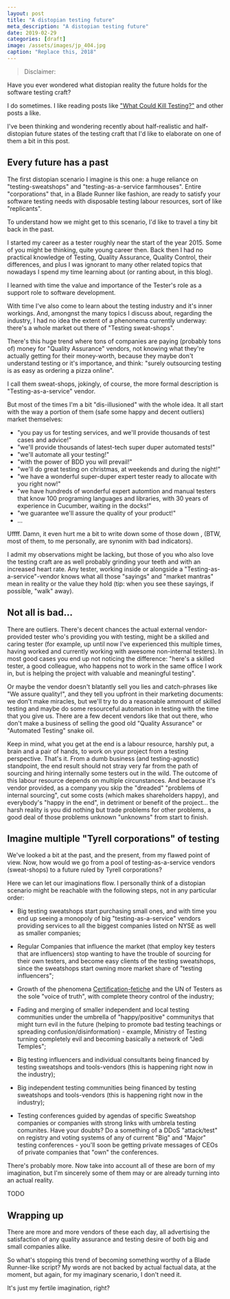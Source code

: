 ```yaml
---
layout: post
title: "A distopian testing future"
meta_description: "A distopian testing future"
date: 2019-02-29
categories: [draft]
image: /assets/images/jp_404.jpg
caption: "Replace this, 2018"
---
```


> Disclaimer:

Have you ever wondered what distopian reality the future holds for the software testing craft?

I do sometimes. I like reading posts like ["What Could Kill Testing?"](http://www.satisfice.com/blog/archives/5290) and other posts a like.

I've been thinking and wondering recently about half-realistic and half-distopian future states of the testing craft that I'd like to elaborate on one of them a bit in this post.

## Every future has a past

The first distopian scenario I imagine is this one: a huge reliance on "testing-sweatshops" and "testing-as-a-service farmhouses". Entire "corporations" that, in a Blade Runner like fashion, are ready to satisfy your software testing needs with disposable testing labour resources, sort of like "replicants".

To understand how we might get to this scenario, I'd like to travel a tiny bit back in the past.

I started my career as a tester roughly near the start of the year 2015. Some of you might be thinking, quite young career then. Back then I had no practical knowledge of Testing, Quality Assurance, Quality Control, their differences, and plus I was ignorant to many other related topics that nowadays I spend my time learning about (or ranting about, in this blog).

I learned with time the value and importance of the Tester's role as a support role to software development.

With time I've also come to learn about the testing industry and it's inner workings. And, amongnst the many topics I discuss about, regarding the industry, I had no idea the extent of a phenonema currently underway: there's a whole market out there of "Testing sweat-shops".

There's this huge trend where tons of companies are paying (probably tons of) money for "Quality Assurance" vendors, not knowing what they're actually getting for their money-worth, because they maybe don't understand testing or it's importance, and think: "surely outsourcing testing is as easy as ordering a pizza online".

I call them sweat-shops, jokingly, of course, the more formal description is "Testing-as-a-service" vendor.

But most of the times I'm a bit "dis-illusioned" with the whole idea. It all start with the way a portion of them (safe some happy and decent outliers) market themselves:
- "you pay us for testing services, and we'll provide thousands of test cases and advice!"
- "we'll provide thousands of latest-tech super duper automated tests!"
- "we'll automate all your testing!"
- "with the power of BDD you will prevail!"
- "we'll do great testing on christmas, at weekends and during the night!"
- "we have a wonderful super-duper expert tester ready to allocate with you right now!"
- "we have hundreds of wonderful expert automtion and manual testers that know 100 programing languages and libraries, with 30 years of experience in Cucumber, waiting in the docks!"
- "we guarantee we'll assure the quality of your product!"
- ...

Uffff. Damn, it even hurt me a bit to write down some of those down , (BTW, most of them, to me personally, are synonim with bad indicators).

I admit my observations might be lacking, but those of you who also love the testing craft are as well probably grinding your teeth and with an increased heart rate. Any tester, working inside or alongside a "Testing-as-a-service"-vendor knows what all those "sayings" and "market mantras" mean in reality or the value they hold (tip: when you see these sayings, if possible, "walk" away).

## Not all is bad...

There are outliers. There's decent chances the actual external vendor-provided tester who's providing you with testing, might be a skilled and caring tester (for example, up until now I've experienced this multiple times, having worked and currently working with awesome non-internal testers). In most good cases you end up not noticing the difference: "here's a skilled tester, a good colleague, who happens not to work in the same office I work in, but is helping the project with valuable and meaningful testing".

Or maybe the vendor doesn't blatantly sell you lies and catch-phrases like "We assure quality!", and they tell you upfront in their marketing documents: we don't make miracles, but we'll try to do a reasonable ammount of skilled testing and maybe do some resourceful automation in testing with the time that you give us. There are a few decent vendors like that out there, who don't make a business of selling the good old "Quality Assurance" or "Automated Testing" snake oil.

Keep in mind, what you get at the end is a labour resource, harshly put, a brain and a pair of hands, to work on your project from a testing perspective. That's it. From a dumb business (and testing-agnostic) standpoint, the end result should not stray very far from the path of sourcing and hiring internally some testers out in the wild. The outcome of this labour resource depends on multiple circunstances. And because it's vendor provided, as a company you skip the "dreaded" "problems of internal sourcing", cut some costs (which makes shareholders happy), and everybody's "happy in the end", in detriment or benefit of the project... the harsh reality is you did nothing but trade problems for other problems, a good deal of those problems unknown "unknowns" from start to finish.


## Imagine multiple "Tyrell corporations" of testing

We've looked a bit at the past, and the present, from my flawed point of view. Now, how would we go from a pool of testing-as-a-service vendors (sweat-shops) to a future ruled by Tyrell corporations?

Here we can let our imaginations flow. I personally think of a distopian scenario might be reachable with the following steps, not in any particular order:

- Big testing sweatshops start purchasing small ones, and with time you end up seeing a monopoly of big "testing-as-a-service" vendors providing services to all the biggest companies listed on NYSE as well as smaller companies;

- Regular Companies that influence the market (that employ key testers that are influencers) stop wanting to have the trouble of sourcing for their own testers, and become easy clients of the testing sweatshops, since the sweatshops start owning more market share of "testing influencers";

- Growth of the phenomena [Certification-fetiche](TODO) and the UN of Testers as the sole "voice of truth", with complete theory control of the industry;

- Fading and merging of smaller independent and local testing communities under the umbrella of "happy/positive" communitys that might turn evil in the future (helping to promote bad testing teachings or spreading confusion/disinformation) - example, Ministry of Testing turning completely evil and becoming basically a network of "Jedi Temples";

- Big testing influencers and individual consultants being financed by testing sweatshops and tools-vendors (this is happening right now in the industry);

- Big independent testing communities being financed by testing sweatshops and tools-vendors (this is happening right now in the industry);

- Testing conferences guided by agendas of specific Sweatshop companies or companies with strong links with umbrela testing comunites. Have your doubts? Do a something of a DDoS "attack/test" on registry and voting systems of any of current "Big" and "Major" testing conferences - you'll soon be getting private messages of CEOs of private companies that "own" the conferences.


There's probably more. Now take into account all of these are born of my imagination, but I'm sincerely some of them may or are already turning into an actual reality.

TODO

## Wrapping up

There are more and more vendors of these each day, all advertising the satisfaction of any quality assurance and testing desire of both big and small companies alike.

So what's stopping this trend of becoming something worthy of a Blade Runner-like script? My words are not backed by actual factual data, at the moment, but again, for my imaginary scenario, I don't need it.

It's just my fertile imagination, right?